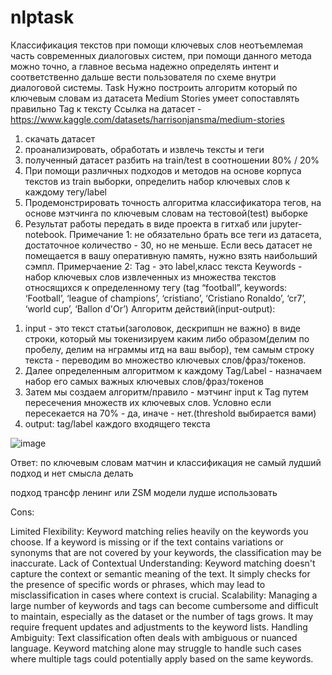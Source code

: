 # nlptask

Классификация текстов при помощи ключевых слов неотъемлемая часть
современных диалоговых систем, при помощи данного метода можно точно, а главное
весьма надежно определять интент и соответственно дальше вести пользователя по
схеме внутри диалоговой системы.
Task
Нужно построить алгоритм который по ключевым словам из датасета Medium
Stories умеет сопоставлять правильно Tag к тексту
Ссылка на датасет - https://www.kaggle.com/datasets/harrisonjansma/medium-stories
1) скачать датасет
2) проанализировать, обработать и извлечь тексты и теги
3) полученный датасет разбить на train/test в соотношении 80% / 20%
4) При помощи различных подходов и методов на основе корпуса текстов из train
выборки, определить набор ключевых слов к каждому тегу/label
5) Продемонстрировать точность алгоритма классификатора тегов, на
основе мэтчинга по ключевым словам на тестовой(test) выборке
6) Результат работы передать в виде проекта в гитхаб или jupyter-notebook.
Примечание 1: не обязательно брать все теги из датасета, достаточное количество -
30, но не меньше. Если весь датасет не помещается в вашу оперативную память,
нужно взять наибольший сэмпл.
Примерчаение 2:
Tag - это label,класс текста
Keywords - набор ключевых слов извлеченных из множества текстов относящихся к
определенному тегу (tag “football”, keywords: ‘Football’, ‘league of champions’, ‘cristiano’,
‘Cristiano Ronaldo’, ‘cr7’, ‘world cup’, ‘Ballon d'Or’)
Алгоритм действий(input-output):
1. input - это текст статьи(заголовок, дескрипшн не важно) в виде строки, который
мы токенизируем каким либо образом(делим по пробелу, делим на нграммы итд
на ваш выбор), тем самым строку текста - переводим во множество ключевых
слов/фраз/токенов.
2. Далее определенным алгоритмом к каждому Tag/Label - назначаем набор его
самых важных ключевых слов/фраз/токенов
3. Затем мы создаем алгоритм/правило - мэтчинг input к Tag путем пересечения
множеств их ключевых слов. Условно если пересекается на 70% - да, иначе -
нет.(threshold выбирается вами)
4. output: tag/label каждого входящего текста

![image](https://github.com/amsa10/nlptask/assets/51148660/d1da4ae9-676b-4b62-8dd4-60912c1bdb40)

Ответ: по ключевым словам матчин и классификация  не самый лудший подход и нет смысла делать 

подход трансфр ленинг  или ZSM модели лудше использовать 



Cons:

Limited Flexibility: Keyword matching relies heavily on the keywords you choose. If a keyword is missing or if the text contains variations or synonyms that are not covered by your keywords, the classification may be inaccurate.
Lack of Contextual Understanding: Keyword matching doesn't capture the context or semantic meaning of the text. It simply checks for the presence of specific words or phrases, which may lead to misclassification in cases where context is crucial.
Scalability: Managing a large number of keywords and tags can become cumbersome and difficult to maintain, especially as the dataset or the number of tags grows. It may require frequent updates and adjustments to the keyword lists.
Handling Ambiguity: Text classification often deals with ambiguous or nuanced language. Keyword matching alone may struggle to handle such cases where multiple tags could potentially apply based on the same keywords.
